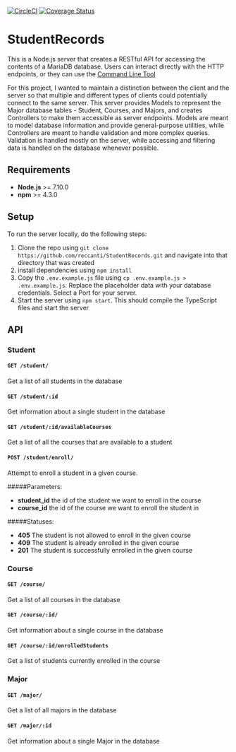 [![CircleCI](https://circleci.com/gh/reccanti/StudentRecords.svg?style=svg)](https://circleci.com/gh/reccanti/StudentRecords) [![Coverage Status](https://coveralls.io/repos/github/reccanti/StudentRecords/badge.svg?branch=master)](https://coveralls.io/github/reccanti/StudentRecords?branch=master)

# StudentRecords

This is a Node.js server that creates a RESTful API for accessing the contents of a MariaDB database. Users can interact directly with the HTTP endpoints, or they can use the [Command Line Tool](https://github.com/reccanti/StudentRecordsClient)

For this project, I wanted to maintain a distinction between the client and the server so that multiple and different types of clients could potentially connect to the same server. This server provides Models to represent the Major database tables - Student, Courses, and Majors, and creates Controllers to make them accessible as server endpoints. Models are meant to model database information and provide general-purpose utilities, while Controllers are meant to handle validation and more complex queries. Validation is handled mostly on the server, while accessing and filtering data is handled on the database whenever possible.

## Requirements

- **Node.js** >= 7.10.0
- **npm** >= 4.3.0

## Setup

To run the server locally, do the following steps:

1. Clone the repo using `git clone https://github.com/reccanti/StudentRecords.git` and navigate into that directory that was created
2. install dependencies using `npm install`
3. Copy the `.env.example.js` file using `cp .env.example.js > .env.example.js`. Replace the placeholder data with your database credentials. Select a Port for your server.
4. Start the server using `npm start`. This should compile the TypeScript files and start the server

## API

### Student

#### `GET /student/`

Get a list of all students in the database

#### `GET /student/:id`

Get information about a single student in the database

#### `GET /student/:id/availableCourses`

Get a list of all the courses that are available to a student

#### `POST /student/enroll/`

Attempt to enroll a student in a given course. 

#####Parameters:

- **student_id** the id of the student we want to enroll in the course
- **course_id** the id of the course we want to enroll the student in

#####Statuses:

- **405** The student is not allowed to enroll in the given course
- **409** The student is already enrolled in the given course
- **201** The student is successfully enrolled in the given course

### Course

#### `GET /course/`

Get a list of all courses in the database

#### `GET /course/:id/`

Get information about a single course in the database

#### `GET /course/:id/enrolledStudents`

Get a list of students currently enrolled in the course

### Major

#### `GET /major/`

Get a list of all majors in the database

#### `GET /major/:id`

Get information about a single Major in the database